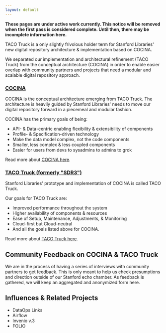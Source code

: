 ```yaml
---
layout: default
---
```


**These pages are under active work currently. This notice will be removed when the first pass is considered complete. Until then, there may be incomplete information here.**

TACO Truck is a only slightly frivolous holder term for Stanford Libraries' new digital repository architecture & implementation based on COCINA.

We separated our implementation and architectural refinement (TACO Truck) from the conceptual architecture (COCINA) in order to enable easier overlap with community partners and projects that need a modular and scalable digital repository approach.

### [COCINA](COCINA.md)

COCINA is the conceptual architecture emerging from TACO Truck. The architecture is heavily guided by Stanford Libraries' needs to move our digital repository forward in a piecemeal and modular fashion.

COCINA has the primary goals of being:

* API- & Data-centric enabling flexibility & extensibility of components
* Profile- & Specification-driven technology
* Make the data model complex, not the code components
* Smaller, less complex & less coupled components
* Easier for users from devs to sysadmins to admins to grok

Read more about [COCINA here](COCINA.md).


### [TACO Truck (formerly "SDR3")](TACO-Truck.md)

Stanford Libraries' prototype and implementation of COCINA is called TACO Truck.

Our goals for TACO Truck are:

* Improved performance throughout the system
* Higher availability of components & resources
* Ease of Setup, Maintenance, Adjustments, & Monitoring
* Cloud-first but Cloud-neutral
* And all the goals listed above for COCINA.

Read more about [TACO Truck here](TACO-Truck.md).

## Community Feedback on COCINA & TACO Truck

We are in the process of having a series of interviews with community partners to get feedback. This is only meant to help us check presumptions and direction outside of our Stanford echo chamber. As feedback is gathered, we will keep an aggregated and anonymized form here.

## Influences & Related Projects

* DataOps Links
* Airflow
* Invenio v.3
* FOLIO
